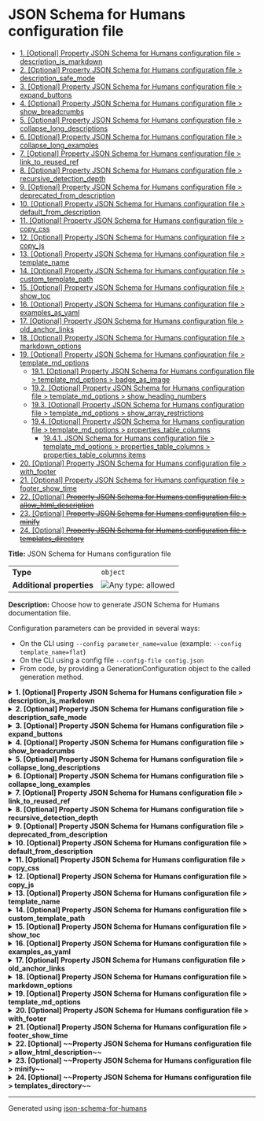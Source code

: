 # JSON Schema for Humans configuration file

- [1. [Optional] Property JSON Schema for Humans configuration file > description_is_markdown](#description_is_markdown)
- [2. [Optional] Property JSON Schema for Humans configuration file > description_safe_mode](#description_safe_mode)
- [3. [Optional] Property JSON Schema for Humans configuration file > expand_buttons](#expand_buttons)
- [4. [Optional] Property JSON Schema for Humans configuration file > show_breadcrumbs](#show_breadcrumbs)
- [5. [Optional] Property JSON Schema for Humans configuration file > collapse_long_descriptions](#collapse_long_descriptions)
- [6. [Optional] Property JSON Schema for Humans configuration file > collapse_long_examples](#collapse_long_examples)
- [7. [Optional] Property JSON Schema for Humans configuration file > link_to_reused_ref](#link_to_reused_ref)
- [8. [Optional] Property JSON Schema for Humans configuration file > recursive_detection_depth](#recursive_detection_depth)
- [9. [Optional] Property JSON Schema for Humans configuration file > deprecated_from_description](#deprecated_from_description)
- [10. [Optional] Property JSON Schema for Humans configuration file > default_from_description](#default_from_description)
- [11. [Optional] Property JSON Schema for Humans configuration file > copy_css](#copy_css)
- [12. [Optional] Property JSON Schema for Humans configuration file > copy_js](#copy_js)
- [13. [Optional] Property JSON Schema for Humans configuration file > template_name](#template_name)
- [14. [Optional] Property JSON Schema for Humans configuration file > custom_template_path](#custom_template_path)
- [15. [Optional] Property JSON Schema for Humans configuration file > show_toc](#show_toc)
- [16. [Optional] Property JSON Schema for Humans configuration file > examples_as_yaml](#examples_as_yaml)
- [17. [Optional] Property JSON Schema for Humans configuration file > old_anchor_links](#old_anchor_links)
- [18. [Optional] Property JSON Schema for Humans configuration file > markdown_options](#markdown_options)
- [19. [Optional] Property JSON Schema for Humans configuration file > template_md_options](#template_md_options)
  - [19.1. [Optional] Property JSON Schema for Humans configuration file > template_md_options > badge_as_image](#template_md_options_badge_as_image)
  - [19.2. [Optional] Property JSON Schema for Humans configuration file > template_md_options > show_heading_numbers](#template_md_options_show_heading_numbers)
  - [19.3. [Optional] Property JSON Schema for Humans configuration file > template_md_options > show_array_restrictions](#template_md_options_show_array_restrictions)
  - [19.4. [Optional] Property JSON Schema for Humans configuration file > template_md_options > properties_table_columns](#template_md_options_properties_table_columns)
    - [19.4.1. JSON Schema for Humans configuration file > template_md_options > properties_table_columns > properties_table_columns items](#autogenerated_heading_2)
- [20. [Optional] Property JSON Schema for Humans configuration file > with_footer](#with_footer)
- [21. [Optional] Property JSON Schema for Humans configuration file > footer_show_time](#footer_show_time)
- [22. [Optional] ~~Property JSON Schema for Humans configuration file > allow_html_description~~](#allow_html_description)
- [23. [Optional] ~~Property JSON Schema for Humans configuration file > minify~~](#minify)
- [24. [Optional] ~~Property JSON Schema for Humans configuration file > templates_directory~~](#templates_directory)

**Title:** JSON Schema for Humans configuration file

|                           |                                                                             |
| ------------------------- | --------------------------------------------------------------------------- |
| **Type**                  | `object`                                                                    |
| **Additional properties** | ![Any type: allowed](https://img.shields.io/badge/Any%20type-allowed-green) |

**Description:** Choose how to generate JSON Schema for Humans documentation file.

Configuration parameters can be provided in several ways:

- On the CLI using `--config parameter_name=value` (example: `--config template_name=flat`)
- On the CLI using a config file `--config-file config.json`
- From code, by providing a GenerationConfiguration object to the called generation method.

<details>
<summary>
<strong> <a name="description_is_markdown"></a>1. [Optional] Property JSON Schema for Humans configuration file > description_is_markdown</strong>  

</summary>
<blockquote>

|             |           |
| ----------- | --------- |
| **Type**    | `boolean` |
| **Default** | `true`    |

**Description:** (HTML outputs only)
Whether to consider the description as Markdown and render it accordingly.

</blockquote>
</details>

<details>
<summary>
<strong> <a name="description_safe_mode"></a>2. [Optional] Property JSON Schema for Humans configuration file > description_safe_mode</strong>  

</summary>
<blockquote>

|             |                            |
| ----------- | -------------------------- |
| **Type**    | `enum (of null or string)` |
| **Default** | `"escape"`                 |

**Description:** (HTML outputs only)
(Only used with `description_is_markdown`)
How are HTML tags in descriptions handled. Correspond to the `safe_mode` option of the markdown2 library.

- "escape": Escape all HTML tags in descriptions
- "replace": Replace HTML tags with `[HTML_REMOVED]`
- null: Allow HTML in descriptions

Must be one of:
* null
* "escape"
* "replace"

</blockquote>
</details>

<details>
<summary>
<strong> <a name="expand_buttons"></a>3. [Optional] Property JSON Schema for Humans configuration file > expand_buttons</strong>  

</summary>
<blockquote>

|             |           |
| ----------- | --------- |
| **Type**    | `boolean` |
| **Default** | `false`   |

**Description:** Add an `Expand all` and a `Collapse all` button at the top of the generated documentation.

</blockquote>
</details>

<details>
<summary>
<strong> <a name="show_breadcrumbs"></a>4. [Optional] Property JSON Schema for Humans configuration file > show_breadcrumbs</strong>  

</summary>
<blockquote>

|             |           |
| ----------- | --------- |
| **Type**    | `boolean` |
| **Default** | `true`    |

**Description:** For each property, show the relative place of that property in the schema.

</blockquote>
</details>

<details>
<summary>
<strong> <a name="collapse_long_descriptions"></a>5. [Optional] Property JSON Schema for Humans configuration file > collapse_long_descriptions</strong>  

</summary>
<blockquote>

|             |           |
| ----------- | --------- |
| **Type**    | `boolean` |
| **Default** | `true`    |

**Description:** If a description is considered big, show only the beginning and add a `Read more` button.

</blockquote>
</details>

<details>
<summary>
<strong> <a name="collapse_long_examples"></a>6. [Optional] Property JSON Schema for Humans configuration file > collapse_long_examples</strong>  

</summary>
<blockquote>

|             |           |
| ----------- | --------- |
| **Type**    | `boolean` |
| **Default** | `true`    |

**Description:** If an example is considered big, collapse it, it can be displayed with a `Show` option.

</blockquote>
</details>

<details>
<summary>
<strong> <a name="link_to_reused_ref"></a>7. [Optional] Property JSON Schema for Humans configuration file > link_to_reused_ref</strong>  

</summary>
<blockquote>

|             |           |
| ----------- | --------- |
| **Type**    | `boolean` |
| **Default** | `true`    |

**Description:** If several `$ref` points to the same definition, only render the documentation for this definition the first time. All other occurrences are replaced by an anchor link to the first occurrence. The first occurrence is the one that is the least nested from the top of the schema and appears first in that nesting level.

*Note*: If this option is off and the schema contains recursive definitions, the generation will crash!

</blockquote>
</details>

<details>
<summary>
<strong> <a name="recursive_detection_depth"></a>8. [Optional] Property JSON Schema for Humans configuration file > recursive_detection_depth</strong>  

</summary>
<blockquote>

|             |           |
| ----------- | --------- |
| **Type**    | `integer` |
| **Default** | `25`      |

**Description:** *Advanced option*
If `link_to_reused_ref` is false and a `$ref` in the schema refers to a parent of itself, we would get a `RecursionError` trying to render the documentation. To avoid this, each reference is checked for circular references.

This option determines the number of times to recursively follow definitions looking for a circular reference.

In other words, if a schema has a deeply nested element that refers to itself, this option may need to be increased.

</blockquote>
</details>

<details>
<summary>
<strong> <a name="deprecated_from_description"></a>9. [Optional] Property JSON Schema for Humans configuration file > deprecated_from_description</strong>  

</summary>
<blockquote>

|             |           |
| ----------- | --------- |
| **Type**    | `boolean` |
| **Default** | `false`   |

**Description:** Mark a property as deprecated (with a big red badge) if the description contains the string `[​Deprecated`.

</blockquote>
</details>

<details>
<summary>
<strong> <a name="default_from_description"></a>10. [Optional] Property JSON Schema for Humans configuration file > default_from_description</strong>  

</summary>
<blockquote>

|             |           |
| ----------- | --------- |
| **Type**    | `boolean` |
| **Default** | `false`   |

**Description:** Extract the default value of a property from the description like this: ``[Default `the_default_value`]``.

The default value from the "default" attribute will be used in priority.

</blockquote>
</details>

<details>
<summary>
<strong> <a name="copy_css"></a>11. [Optional] Property JSON Schema for Humans configuration file > copy_css</strong>  

</summary>
<blockquote>

|             |           |
| ----------- | --------- |
| **Type**    | `boolean` |
| **Default** | `true`    |

**Description:** Copy `schema_doc.css` to the same directory as `RESULT_FILE` after generation.

</blockquote>
</details>

<details>
<summary>
<strong> <a name="copy_js"></a>12. [Optional] Property JSON Schema for Humans configuration file > copy_js</strong>  

</summary>
<blockquote>

|             |           |
| ----------- | --------- |
| **Type**    | `boolean` |
| **Default** | `true`    |

**Description:** Copy `schema_doc.min.js` to the same directory as `RESULT_FILE` after generation.

This file contains the logic for the anchor links.

</blockquote>
</details>

<details>
<summary>
<strong> <a name="template_name"></a>13. [Optional] Property JSON Schema for Humans configuration file > template_name</strong>  

</summary>
<blockquote>

|             |                    |
| ----------- | ------------------ |
| **Type**    | `enum (of string)` |
| **Default** | `"js"`             |

**Description:** The name of the built-in template to use to render the documentation.

`js` is the default and uses javascript for anchor links, collapsible sections and tabs.

`js_offline` is identical to `js` except that all CSS, fonts and JavaScript are bundled for offline use.

`flat` uses no javascript, but has no interactivity.

`md` is the markdown template.

`md_nested` is the markdown template with collapsible nested sections.

Must be one of:
* "flat"
* "js"
* "js_offline"
* "md"
* "md_nested"

</blockquote>
</details>

<details>
<summary>
<strong> <a name="custom_template_path"></a>14. [Optional] Property JSON Schema for Humans configuration file > custom_template_path</strong>  

</summary>
<blockquote>

|             |          |
| ----------- | -------- |
| **Type**    | `string` |
| **Default** | `null`   |

**Description:** Path to a custom Jinja2 template file.

There can be multiple files to split the template, but this path should be the entry point.

If no output file is specified, the extension of the template file will be used to determine the output documentation extension. i.e. if the template is in ./custom_template/content.html, the resulting documentation will have the html extension.

</blockquote>
</details>

<details>
<summary>
<strong> <a name="show_toc"></a>15. [Optional] Property JSON Schema for Humans configuration file > show_toc</strong>  

</summary>
<blockquote>

|             |           |
| ----------- | --------- |
| **Type**    | `boolean` |
| **Default** | `true`    |

**Description:** Whether to render table of contents.

</blockquote>
</details>

<details>
<summary>
<strong> <a name="examples_as_yaml"></a>16. [Optional] Property JSON Schema for Humans configuration file > examples_as_yaml</strong>  

</summary>
<blockquote>

|             |           |
| ----------- | --------- |
| **Type**    | `boolean` |
| **Default** | `false`   |

**Description:** Whether to display examples as YAML instead of JSON

</blockquote>
</details>

<details>
<summary>
<strong> <a name="old_anchor_links"></a>17. [Optional] Property JSON Schema for Humans configuration file > old_anchor_links</strong>  

</summary>
<blockquote>

|             |           |
| ----------- | --------- |
| **Type**    | `boolean` |
| **Default** | `false`   |

**Description:** Generate HTML ids for anchor links without special characters (keep only letters, digits, `_`, and `-`).

This is the old behaviour and is only needed for browsers that do not support HTML 5.

</blockquote>
</details>

<details>
<summary>
<strong> <a name="markdown_options"></a>18. [Optional] Property JSON Schema for Humans configuration file > markdown_options</strong>  

</summary>
<blockquote>

|                           |                                                                                                                                     |
| ------------------------- | ----------------------------------------------------------------------------------------------------------------------------------- |
| **Type**                  | `object`                                                                                                                            |
| **Additional properties** | ![Any type: allowed](https://img.shields.io/badge/Any%20type-allowed-green)                                                         |
| **Default**               | `{"fenced-code-blocks": {"cssclass": "highlight jumbotron"}, "tables": null, "breaks": {"on_newline": true, "on_backslash": true}}` |

**Description:** (Only used with `description_is_markdown`)
[Markdown 2 options](https://github.com/trentm/python-markdown2/wiki/Extras) for the descriptions.

**Example:**

```json
{
    "fenced-code-blocks": {
        "cssclass": "highlight jumbotron"
    },
    "tables": null,
    "break-on-newline": true,
    "cuddled-lists": true
}
```

</blockquote>
</details>

<details>
<summary>
<strong> <a name="template_md_options"></a>19. [Optional] Property JSON Schema for Humans configuration file > template_md_options</strong>  

</summary>
<blockquote>

|                           |                                                                             |
| ------------------------- | --------------------------------------------------------------------------- |
| **Type**                  | `object`                                                                    |
| **Additional properties** | ![Any type: allowed](https://img.shields.io/badge/Any%20type-allowed-green) |

**Description:** specific options to md template

<details>
<summary>
<strong> <a name="template_md_options_badge_as_image"></a>19.1. [Optional] Property JSON Schema for Humans configuration file > template_md_options > badge_as_image</strong>  

</summary>
<blockquote>

|             |           |
| ----------- | --------- |
| **Type**    | `boolean` |
| **Default** | `false`   |

**Description:** if true generate badges(eg: optional, required) using embedded image (https://img.shields.io).

 if false, use text instead

</blockquote>
</details>

<details>
<summary>
<strong> <a name="template_md_options_show_heading_numbers"></a>19.2. [Optional] Property JSON Schema for Humans configuration file > template_md_options > show_heading_numbers</strong>  

</summary>
<blockquote>

|             |           |
| ----------- | --------- |
| **Type**    | `boolean` |
| **Default** | `true`    |

**Description:** if true generate heading numbers to correspond to table of contents.

 if false, do not generate heading numbers

</blockquote>
</details>

<details>
<summary>
<strong> <a name="template_md_options_show_array_restrictions"></a>19.3. [Optional] Property JSON Schema for Humans configuration file > template_md_options > show_array_restrictions</strong>  

</summary>
<blockquote>

|             |           |
| ----------- | --------- |
| **Type**    | `boolean` |
| **Default** | `true`    |

**Description:** if true generate array restrictions section.

 if false, do not generate

</blockquote>
</details>

<details>
<summary>
<strong> <a name="template_md_options_properties_table_columns"></a>19.4. [Optional] Property JSON Schema for Humans configuration file > template_md_options > properties_table_columns</strong>  

</summary>
<blockquote>

|          |                             |
| -------- | --------------------------- |
| **Type** | `array of enum (of string)` |

**Description:** array of column names to display in the properties table.

 if empty, the default is ['Property','Pattern','Type','Deprecated','Definition','Title/Description']

|                      | Array restrictions |
| -------------------- | ------------------ |
| **Min items**        | N/A                |
| **Max items**        | N/A                |
| **Items unicity**    | False              |
| **Additional items** | False              |
| **Tuple validation** | See below          |

| Each item of this array must be                                                       | Description |
| ------------------------------------------------------------------------------------- | ----------- |
| [properties_table_columns items](#template_md_options_properties_table_columns_items) | -           |

#### <a name="autogenerated_heading_2"></a>19.4.1. JSON Schema for Humans configuration file > template_md_options > properties_table_columns > properties_table_columns items

|          |                    |
| -------- | ------------------ |
| **Type** | `enum (of string)` |

Must be one of:
* "Property"
* "Pattern"
* "Type"
* "Deprecated"
* "Definition"
* "Title/Description"

</blockquote>
</details>

</blockquote>
</details>

<details>
<summary>
<strong> <a name="with_footer"></a>20. [Optional] Property JSON Schema for Humans configuration file > with_footer</strong>  

</summary>
<blockquote>

|             |           |
| ----------- | --------- |
| **Type**    | `boolean` |
| **Default** | `true`    |

**Description:** Whether to show the footer linking to the library repo and with the generation datetime

</blockquote>
</details>

<details>
<summary>
<strong> <a name="footer_show_time"></a>21. [Optional] Property JSON Schema for Humans configuration file > footer_show_time</strong>  

</summary>
<blockquote>

|             |           |
| ----------- | --------- |
| **Type**    | `boolean` |
| **Default** | `true`    |

**Description:** Whether the footer should display the generation time

</blockquote>
</details>

<details>
<summary>
<strong> <a name="allow_html_description"></a>22. [Optional] ~~Property JSON Schema for Humans configuration file > allow_html_description~~</strong>  

</summary>
<blockquote>

|                |           |
| -------------- | --------- |
| **Type**       | `boolean` |
| **Deprecated** |
| !              | [         | D | e | p | r | e | c | a | t | e | d | ] | ( | h | t | t | p | s | : | / | / | i | m | g | . | s | h | i | e | l | d | s | . | i | o | / | b | a | d | g | e | / | D | e | p | r | e | c | a | t | e | d | - | r | e | d | ) |
| **Default**    | `false`   |

**Description:** [Deprecated]

</blockquote>
</details>

<details>
<summary>
<strong> <a name="minify"></a>23. [Optional] ~~Property JSON Schema for Humans configuration file > minify~~</strong>  

</summary>
<blockquote>

|                |           |
| -------------- | --------- |
| **Type**       | `boolean` |
| **Deprecated** |
| !              | [         | D | e | p | r | e | c | a | t | e | d | ] | ( | h | t | t | p | s | : | / | / | i | m | g | . | s | h | i | e | l | d | s | . | i | o | / | b | a | d | g | e | / | D | e | p | r | e | c | a | t | e | d | - | r | e | d | ) |
| **Default**    | `true`    |

**Description:** [Deprecated]

</blockquote>
</details>

<details>
<summary>
<strong> <a name="templates_directory"></a>24. [Optional] ~~Property JSON Schema for Humans configuration file > templates_directory~~</strong>  

</summary>
<blockquote>

|                |          |
| -------------- | -------- |
| **Type**       | `string` |
| **Deprecated** |
| !              | [        | D | e | p | r | e | c | a | t | e | d | ] | ( | h | t | t | p | s | : | / | / | i | m | g | . | s | h | i | e | l | d | s | . | i | o | / | b | a | d | g | e | / | D | e | p | r | e | c | a | t | e | d | - | r | e | d | ) |

**Description:** [Deprecated]

</blockquote>
</details>

----------------------------------------------------------------------------------------------------------------------------
Generated using [json-schema-for-humans](https://github.com/coveooss/json-schema-for-humans)